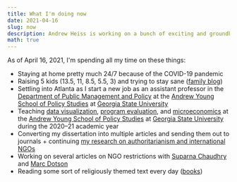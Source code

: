 ```yaml
---
title: What I'm doing now
date: 2021-04-16
slug: now
description: Andrew Heiss is working on a bunch of exciting and groundbreaking projects
math: true
---
```


As of April 16, 2021, I'm spending all my time on these things:

* Staying at home pretty much 24/7 because of the COVID-19 pandemic
* Raising 5 kids (13.5, 11, 8.5, 5.5, 3) and trying to stay sane ([family blog](http://www.heissatopia.com/))
* Settling into Atlanta as I start a new job as an assistant professor in the [Department of Public Management and Policy](https://aysps.gsu.edu/public-management-policy/) at the [Andrew Young School of Policy Studies](https://aysps.gsu.edu/) at [Georgia State University](https://www.gsu.edu/)
* Teaching [data visualization](https://datavizm20.classes.andrewheiss.com/), [program evaluation](https://evalsf20.classes.andrewheiss.com/), and [microeconomics](https://econf20.classes.andrewheiss.com/) at the [Andrew Young School of Policy Studies](https://aysps.gsu.edu/) at [Georgia State University](https://www.gsu.edu/) during the 2020–21 academic year
* Converting my dissertation into multiple articles and sending them out to journals + continuing [my research on authoritarianism and international NGOs](https://www.ingoresearch.org/)
* Working on several articles on NGO restrictions with [Suparna Chaudhry](http://www.suparnachaudhry.com/) and [Marc Dotson](https://marriottschool.byu.edu/directory/details?id=50683)
* Reading some sort of religiously themed text every day ([books](https://www.goodreads.com/review/list/2733632-andrew-heiss?shelf=religious))
